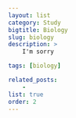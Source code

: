 ```yaml
---
layout: list
category: Study
bigtitle: Biology
slug: biology
description: >
    I'm sorry

tags: [biology]

related_posts:
    -
list: true
order: 2
---
```

